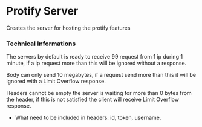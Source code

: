 # Protify Server

Creates the server for hosting the protify features

### Technical Informations

The servers by default is ready to receive 99 request from 1 ip during 1 minute, if a ip request more than this will be ignored without a response.

Body can only send 10 megabytes, if a request send more than this it will be ignored with a Limit Overflow response.

Headers cannot be empty the server is waiting for more than 0 bytes from the header, if this is not satisfied the client will receive Limit Overflow response.
- What need to be included in headers: id, token, username.